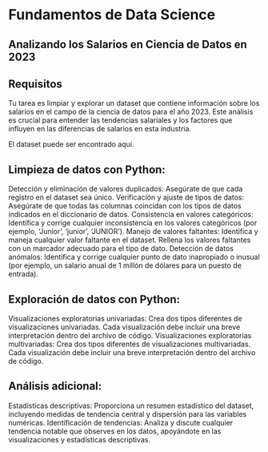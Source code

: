 # Fundamentos de Data Science
## Analizando los Salarios en Ciencia de Datos en 2023

## Requisitos

Tu tarea es limpiar y explorar un dataset que contiene información sobre los salarios en el campo de la ciencia de datos para el año 2023. Este análisis es crucial para entender las tendencias salariales y los factores que influyen en las diferencias de salarios en esta industria.

El dataset puede ser encontrado aquí.

## Limpieza de datos con Python:

Detección y eliminación de valores duplicados: Asegúrate de que cada registro en el dataset sea único.
Verificación y ajuste de tipos de datos: Asegúrate de que todas las columnas coincidan con los tipos de datos indicados en el diccionario de datos.
Consistencia en valores categóricos: Identifica y corrige cualquier inconsistencia en los valores categóricos (por ejemplo, ‘Junior’, ‘junior’, ‘JUNIOR’).
Manejo de valores faltantes: Identifica y maneja cualquier valor faltante en el dataset. Rellena los valores faltantes con un marcador adecuado para el tipo de dato.
Detección de datos anómalos: Identifica y corrige cualquier punto de dato inapropiado o inusual (por ejemplo, un salario anual de 1 millón de dólares para un puesto de entrada).

## Exploración de datos con Python:
Visualizaciones exploratorias univariadas: Crea dos tipos diferentes de visualizaciones univariadas. Cada visualización debe incluir una breve interpretación dentro del archivo de código.
Visualizaciones exploratorias multivariadas: Crea dos tipos diferentes de visualizaciones multivariadas. Cada visualización debe incluir una breve interpretación dentro del archivo de código.

## Análisis adicional:
Estadísticas descriptivas: Proporciona un resumen estadístico del dataset, incluyendo medidas de tendencia central y dispersión para las variables numéricas.
Identificación de tendencias: Analiza y discute cualquier tendencia notable que observes en los datos, apoyándote en las visualizaciones y estadísticas descriptivas.
 
